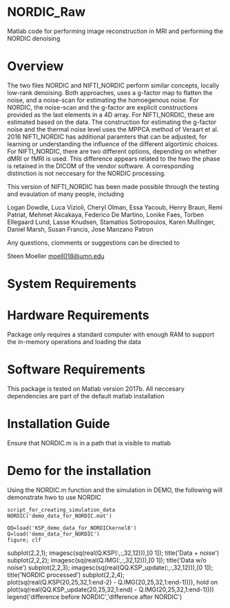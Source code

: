 # NORDIC_Raw
Matlab code for performing image reconstruction in MRI and performing the NORDIC denoising


# Overview
The two files NORDIC and NIFTI_NORDIC perform similar concepts, locally low-rank denoising.
Both approaches, uses a g-factor map to flatten the noise, and a noise-scan for estimating the homoegenous noise.
For NORDIC, the noise-scan and the g-factor are explicit constructions provided as the last elements in a 4D array.
For NIFTI_NORDIC, these are estimated based on the data. The construction for estimating the g-factor noise and the thermal noise level
uses the MPPCA method of Veraart et al. 2016
NIFTI_NORDIC has additional paramters that can be adjusted, for learning or understanding the influence of the different algortimic choices.
For NIFTI_NORDIC, there are two different options, depending on whether dMRI or fMRI is used. 
This difference appears related to the hwo the phase is retained in the DICOM of the vendor software. A corresponding distinction is not neccesary for the NORDIC processing.

This version of NIFTI_NORDIC has been made possible through the testing and evaulation of many people, including


Logan Dowdle,
Luca Vizioli,
Cheryl Olman,
Essa Yacoub,
Henry Braun,
Remi Patriat,
Mehmet Akcakaya,
Federico De Martino,
Lonike Faes,
Torben Ellegaard Lund,
Lasse Knudsen,
Stamatios Sotiropoulos,
Karen Mullinger,
Daniel Marsh,
Susan Francis,
Jose Manzano Patron


Any questions, ciomments or suggestions can be directed to

Steen Moeller
moell018@umn.edu

# System Requirements
# Hardware Requirements
Package only requires a standard computer with enough RAM to support the in-memory operations and loading the data
# Software Requirements
 This package is tested on Matlab version 2017b. All neccesary dependencies are part of the default matlab installation
# Installation Guide
 Ensure that NORDIC.m is in a path that is visible to matlab
# Demo for the installation
   Using the NORDIC.m function and the simulation in DEMO, the following will demonstrate hwo to use NORDIC

    script_for_creating_simulation_data
    NORDIC('demo_data_for_NORDIC.mat')
    
    QQ=load('KSP_demo_data_for_NORDICkernel8')
    Q=load('demo_data_for_NORDIC') 
    figure; clf
subplot(2,2,1); imagesc(sq(real(Q.KSP(:,:,32,12))),[0 1]); title('Data + noise')
subplot(2,2,2); imagesc(sq(real(Q.IMG(:,:,32,12))),[0 1]); title('Data w/o noise')
subplot(2,2,3); imagesc(sq(real(QQ.KSP_update(:,:,32,12))),[0 1]); title('NORDIC processed')
subplot(2,2,4); plot(sq(real(Q.KSP(20,25,32,1:end-2)  -   Q.IMG(20,25,32,1:end-1)))), hold on
                plot(sq(real(QQ.KSP_update(20,25,32,1:end)  -   Q.IMG(20,25,32,1:end-1))))
                legend('difference before NORDIC','difference after NORDIC')

 



